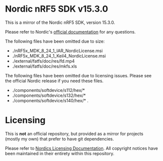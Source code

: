 # Nordic nRF5 SDK v15.3.0

This is a mirror of the Nordic nRF5 SDK, version 15.3.0.

Please refer to Nordic's [official documentation](https://www.nordicsemi.com/eng/Products/Bluetooth-low-energy/nRF5-SDK) for any questions.

The following files have been omitted due to size:

* ./nRF5x_MDK_8_24_1_IAR_NordicLicense.msi
* ./nRF5x_MDK_8_24_1_Keil4_NordicLicense.msi
* ./external/fatfs/doc/res/fd.mp4
* ./external/fatfs/doc/res/mkfs.xls

The following files have been omitted due to licensing issues. Please see the official Nordic release if you need these files.

* ./components/softdevice/s112/hex/*
* ./components/softdevice/s132/hex/*
* ./components/softdevice/s140/hex/*
.
# Licensing

This is **not** an official repository, but provided as a mirror for projects (mostly my own) that prefer to have git dependencies.

Please refer to [Nordics Licensing Documentation](https://github.com/thisleejones/nrf5-sdk/blob/15.3.0/documentation/licenses.txt). All copyright notices have been maintained in their entirety within this repository.
